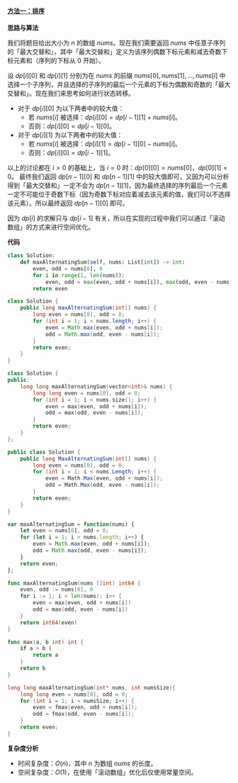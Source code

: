 ﻿#### [方法一：排序](https://leetcode.cn/problems/maximum-alternating-subsequence-sum/solutions/846529/zui-da-zi-xu-lie-jiao-ti-he-by-leetcode-epqrk/)

**思路与算法**

我们将题目给出大小为 $n$ 的数组 $nums$。现在我们需要返回 $nums$ 中任意子序列的「最大交替和」，其中「最大交替和」定义为该序列偶数下标元素和减去奇数下标元素和（序列的下标从 $0$ 开始）。

设 $dp[i][0]$ 和 $dp[i][1]$ 分别为在 $nums$ 的前缀 $nums[0], nums[1], \dots, nums[i]$ 中选择一个子序列，并且选择的子序列的最后一个元素的下标为偶数和奇数的「最大交替和」。现在我们来思考如何进行状态转移。

-   对于 $dp[i][0]$ 为以下两者中的较大值：
    -   若 $nums[i]$ 被选择：$dp[i][0] = dp[i - 1][1] + nums[i]$。
    -   否则：$dp[i][0] = dp[i - 1][0]$。
-   对于 $dp[i][1]$ 为以下两者中的较大值：
    -   若 $nums[i]$ 被选择：$dp[i][1] = dp[i - 1][0] - nums[i]$。
    -   否则：$dp[i][0] = dp[i - 1][1]$。

以上的讨论都在 $i > 0$ 的基础上，当 $i = 0$ 时：$dp[0][0] = nums[0]$，$dp[0][1] = 0$。 最终我们返回 $dp[n - 1][0]$ 和 $dp[n - 1][1]$ 中的较大值即可，又因为可以分析得到「最大交替和」一定不会为 $dp[n - 1][1]$，因为最终选择的序列最后一个元素一定不可能位于奇数下标（因为奇数下标对应着减去该元素的值，我们可以不选择该元素）。所以最终返回 $dp[n - 1][0]$ 即可。

因为 $dp[i]$ 的求解只与 $dp[i - 1]$ 有关，所以在实现的过程中我们可以通过「滚动数组」的方式来进行空间优化。

**代码**

```python
class Solution:
    def maxAlternatingSum(self, nums: List[int]) -> int:
        even, odd = nums[0], 0
        for i in range(1, len(nums)):
            even, odd = max(even, odd + nums[i]), max(odd, even - nums[i])
        return even
```

```java
class Solution {
    public long maxAlternatingSum(int[] nums) {
        long even = nums[0], odd = 0;
        for (int i = 1; i < nums.length; i++) {
            even = Math.max(even, odd + nums[i]);
            odd = Math.max(odd, even - nums[i]);
        }
        return even;
    }
}
```

```cpp
class Solution {
public:
    long long maxAlternatingSum(vector<int>& nums) {
        long long even = nums[0], odd = 0;
        for (int i = 1; i < nums.size(); i++) {
            even = max(even, odd + nums[i]);
            odd = max(odd, even - nums[i]);
        }
        return even;
    }
};
```

```csharp
public class Solution {
    public long MaxAlternatingSum(int[] nums) {
        long even = nums[0], odd = 0;
        for (int i = 1; i < nums.Length; i++) {
            even = Math.Max(even, odd + nums[i]);
            odd = Math.Max(odd, even - nums[i]);
        }
        return even;
    }
}
```

```javascript
var maxAlternatingSum = function(nums) {
    let even = nums[0], odd = 0;
    for (let i = 1; i < nums.length; i++) {
        even = Math.max(even, odd + nums[i]);
        odd = Math.max(odd, even - nums[i]);
    }
    return even;
};
```

```go
func maxAlternatingSum(nums []int) int64 {
    even, odd := nums[0], 0
    for i := 1; i < len(nums); i++ {
        even = max(even, odd + nums[i])
        odd = max(odd, even - nums[i])
    }
    return int64(even)
}

func max(a, b int) int {
    if a > b {
        return a
    }
    return b
}
```

```c
long long maxAlternatingSum(int* nums, int numsSize){
    long long even = nums[0], odd = 0;
    for (int i = 1; i < numsSize; i++) {
        even = fmax(even, odd + nums[i]);
        odd = fmax(odd, even - nums[i]);
    }
    return even;
}
```

**复杂度分析**

-   时间复杂度：$O(n)$，其中 $n$ 为数组 $nums$ 的长度。
-   空间复杂度：$O(1)$，在使用「滚动数组」优化后仅使用常量空间。
